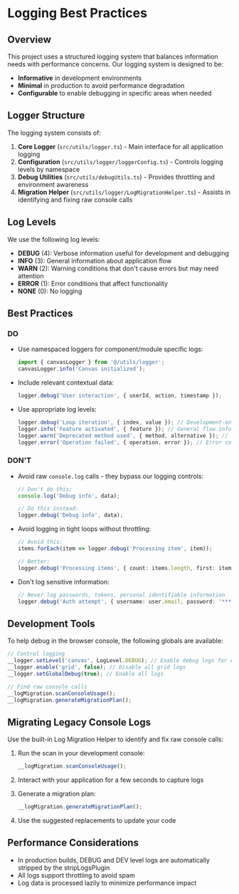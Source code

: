
# Logging Best Practices

## Overview

This project uses a structured logging system that balances information needs with performance concerns. Our logging system is designed to be:

- **Informative** in development environments
- **Minimal** in production to avoid performance degradation
- **Configurable** to enable debugging in specific areas when needed

## Logger Structure

The logging system consists of:

1. **Core Logger** (`src/utils/logger.ts`) - Main interface for all application logging
2. **Configuration** (`src/utils/logger/loggerConfig.ts`) - Controls logging levels by namespace
3. **Debug Utilities** (`src/utils/debugUtils.ts`) - Provides throttling and environment awareness
4. **Migration Helper** (`src/utils/logger/LogMigrationHelper.ts`) - Assists in identifying and fixing raw console calls

## Log Levels

We use the following log levels:

- **DEBUG** (4): Verbose information useful for development and debugging
- **INFO** (3): General information about application flow
- **WARN** (2): Warning conditions that don't cause errors but may need attention
- **ERROR** (1): Error conditions that affect functionality
- **NONE** (0): No logging

## Best Practices

### DO

- Use namespaced loggers for component/module specific logs:
  ```typescript
  import { canvasLogger } from '@/utils/logger';
  canvasLogger.info('Canvas initialized');
  ```

- Include relevant contextual data:
  ```typescript
  logger.debug('User interaction', { userId, action, timestamp });
  ```

- Use appropriate log levels:
  ```typescript
  logger.debug('Loop iteration', { index, value }); // Development-only info
  logger.info('Feature activated', { feature }); // General flow info
  logger.warn('Deprecated method used', { method, alternative }); // Warning
  logger.error('Operation failed', { operation, error }); // Error condition
  ```

### DON'T

- Avoid raw `console.log` calls - they bypass our logging controls:
  ```typescript
  // Don't do this:
  console.log('Debug info', data);
  
  // Do this instead:
  logger.debug('Debug info', data);
  ```

- Avoid logging in tight loops without throttling:
  ```typescript
  // Avoid this:
  items.forEach(item => logger.debug('Processing item', item));
  
  // Better:
  logger.debug('Processing items', { count: items.length, first: items[0] });
  ```

- Don't log sensitive information:
  ```typescript
  // Never log passwords, tokens, personal identifiable information
  logger.debug('Auth attempt', { username: user.email, password: '***REDACTED***' });
  ```

## Development Tools

To help debug in the browser console, the following globals are available:

```javascript
// Control logging
__logger.setLevel('canvas', LogLevel.DEBUG); // Enable debug logs for canvas
__logger.enable('grid', false); // Disable all grid logs
__logger.setGlobalDebug(true); // Enable all logs

// Find raw console calls
__logMigration.scanConsoleUsage();
__logMigration.generateMigrationPlan();
```

## Migrating Legacy Console Logs

Use the built-in Log Migration Helper to identify and fix raw console calls:

1. Run the scan in your development console:
   ```javascript
   __logMigration.scanConsoleUsage();
   ```

2. Interact with your application for a few seconds to capture logs

3. Generate a migration plan:
   ```javascript
   __logMigration.generateMigrationPlan();
   ```

4. Use the suggested replacements to update your code

## Performance Considerations

- In production builds, DEBUG and DEV level logs are automatically stripped by the stripLogsPlugin
- All logs support throttling to avoid spam
- Log data is processed lazily to minimize performance impact
